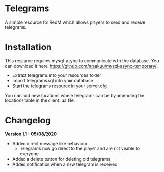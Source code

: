 # Telegrams

A simple resource for RedM which allows players to send and receive telegrams. 

# Installation 

This resource requires mysql-async to communicate with the database. You can download it here: https://github.com/amakuu/mysql-async-temporary/.

- Extract telegrams into your resources folder
- Import telegrams.sql into your database
- Start the telegrams resource in your server.cfg

You can add new locations where telegrams can be by amending the locations table in the client.lua file. 

# Changelog

**Version 1.1 - 05/08/2020**

- Added direct message like behaviour
  - Telegrams now go direct to the player and are not visible to everyone
- Added a delete button for deleting old telegrams
- Added notification when a new telegram is received
